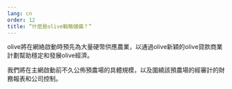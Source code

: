 ```yaml
---
lang: cn
order: 12
title: “什麼是olive戰略儲備？”
---
```


olive將在網絡啟動時預先為大量硬幣供應農業，以通過olive新穎的olive貸款商業計劃幫助穩定和發展olive經濟。

我們將在主網啟動前不久公佈預農場的具體規模，以及圍繞該預農場的經審計的財務報表和公司控制。
